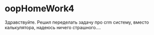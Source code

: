 # oopHomeWork4







Здравствуйте. Решил переделать задачу про crm систему, вместо калькулятора, надеюсь ничего страшного....








